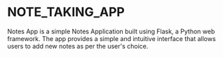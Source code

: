 # NOTE_TAKING_APP
Notes App is a simple Notes Application built using Flask, a Python web framework. The app provides a simple and intuitive interface that allows users to add new notes as per the user's choice.
